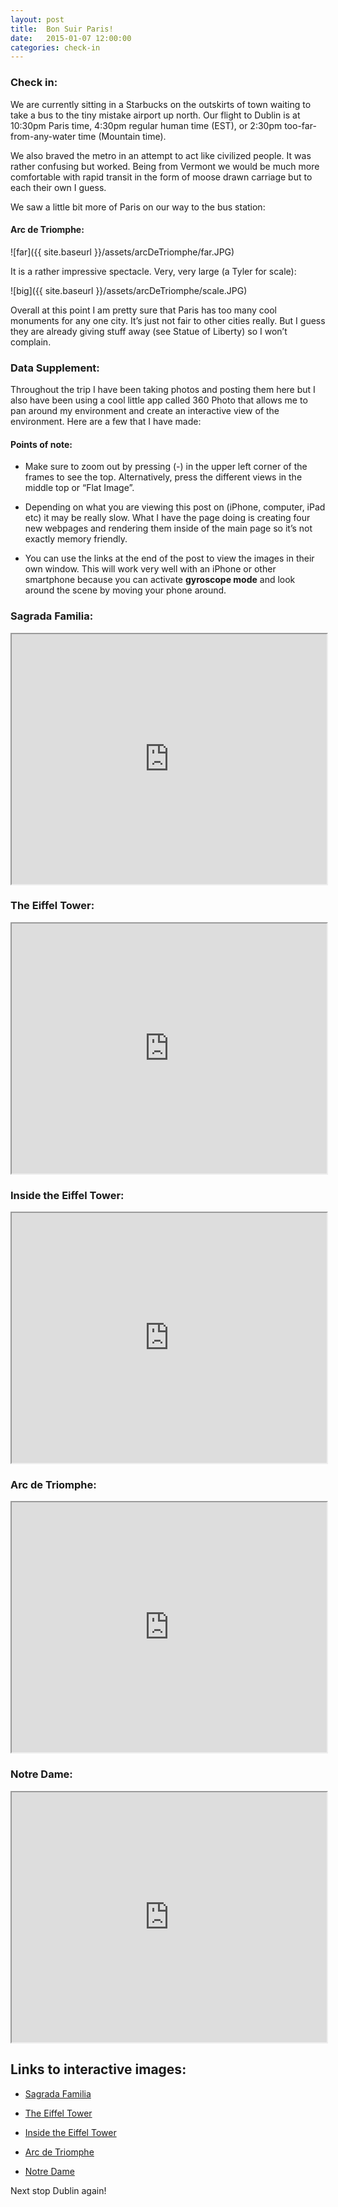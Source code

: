 ```yaml
---
layout: post
title:  Bon Suir Paris!
date:   2015-01-07 12:00:00
categories: check-in
---
```


### Check in: 
We are currently sitting in a Starbucks on the outskirts of town waiting to take a bus to the tiny mistake airport up north. Our flight to Dublin is at 10:30pm Paris time, 4:30pm regular human time (EST), or 2:30pm too-far-from-any-water time (Mountain time). 

We also braved the metro in an attempt to act like civilized people. It was rather confusing but worked. Being from Vermont we would be much more comfortable with rapid transit in the form of moose drawn carriage but to each their own I guess. 

We saw a little bit more of Paris on our way to the bus station:

#### Arc de Triomphe: 

![far]({{ site.baseurl }}/assets/arcDeTriomphe/far.JPG)

It is a rather impressive spectacle. Very, very large (a Tyler for scale):

![big]({{ site.baseurl }}/assets/arcDeTriomphe/scale.JPG)

Overall at this point I am pretty sure that Paris has too many cool monuments for any one city. It’s just not fair to other cities really. But I guess they are already giving stuff away (see Statue of Liberty) so I won’t complain. 


### Data Supplement: 

Throughout the trip I have been taking photos and posting them here but I also have been using a cool little app called 360 Photo that allows me to pan around my environment and create an interactive view of the environment. Here are a few that I have made: 

#### Points of note:
- Make sure to zoom out by pressing (-) in the upper left corner of the frames to see the top. Alternatively, press the different views in the middle top or “Flat Image”.  

- Depending on what you are viewing this post on (iPhone, computer, iPad etc) it may be really slow. What I have the page doing is creating four new webpages and rendering them inside of the main page so it’s not exactly memory friendly. 

- You can use the links at the end of the post to view the images in their own window. This will work very well with an iPhone or other smartphone because you can activate __gyroscope mode__ and look around the scene by moving your phone around. 

### Sagrada Familia: 
<iframe width="100%" height="400px" src="http://360.io/TWRAZH
" name="iframe_a"></iframe>

### The Eiffel Tower:
<iframe width="100%" height="400px" src="http://360.io/MZswFt" name="iframe_a"></iframe>

### Inside the Eiffel Tower: 
<iframe width="100%" height="400px" src="http://360.io/Prbgr5
" name="iframe_a"></iframe>

### Arc de Triomphe: 
<iframe width="100%" height="400px" src="http://360.io/MRKqmL
" name="iframe_a"></iframe>

### Notre Dame: 
<iframe width="100%" height="400px" src="http://360.io/r8XYbt
" name="iframe_a"></iframe>


## Links to interactive images: 

- [Sagrada Familia](http://360.io/TWRAZH)

- [The Eiffel Tower](http://360.io/MZswFt)

- [Inside the Eiffel Tower](http://360.io/Prbgr5) 

- [Arc de Triomphe](http://360.io/MRKqmL) 

- [Notre Dame](http://360.io/r8XYbt) 

Next stop Dublin again!

[jekyll]:      http://jekyllrb.com
[jekyll-gh]:   https://github.com/jekyll/jekyll
[jekyll-help]: https://github.com/jekyll/jekyll-help
